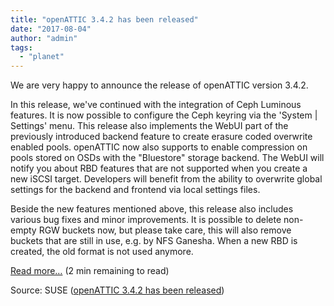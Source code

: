 ```yaml
---
title: "openATTIC 3.4.2 has been released"
date: "2017-08-04"
author: "admin"
tags: 
  - "planet"
---
```


We are very happy to announce the release of openATTIC version 3.4.2.

In this release, we've continued with the integration of Ceph Luminous features. It is now possible to configure the Ceph keyring via the 'System | Settings' menu. This release also implements the WebUI part of the previously introduced backend feature to create erasure coded overwrite enabled pools. openATTIC now also supports to enable compression on pools stored on OSDs with the "Bluestore" storage backend. The WebUI will notify you about RBD features that are not supported when you create a new iSCSI target. Developers will benefit from the ability to overwrite global settings for the backend and frontend via local settings files.

Beside the new features mentioned above, this release also includes various bug fixes and minor improvements. It is possible to delete non-empty RGW buckets now, but please take care, this will also remove buckets that are still in use, e.g. by NFS Ganesha. When a new RBD is created, the old format is not used anymore.

[Read more…](http://openattic.org/posts/openattic-342-has-been-released/) (2 min remaining to read)

Source: SUSE ([openATTIC 3.4.2 has been released](http://openattic.org/posts/openattic-342-has-been-released/))
